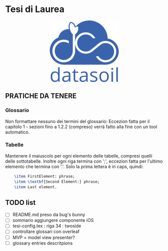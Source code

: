 # Tesi di Laurea
<p align="center">
    <img src="immagini/ds_logo.png" alt="DataSoil logo" width="220">
</p>

## PRATICHE DA TENERE
### Glossario
Non formattare nessuno dei termini del glossario: 
Eccezion fatta per il capitolo 1 - sezioni fino a 1.2.2 (compreso) verrà fatto alla fine con un tool automatico. 

### Tabelle
Mantenere il maiuscolo per ogni elemento delle tabelle, compresi quelli delle sottotabelle. 
Inoltre ogni riga termina con ';', eccezion fatta per l'ultimo elemento che termina con '.'.
Solo la prima lettera è in caps, quindi:

```tex
    \item FirstElement: phrase;
    \item \textbf{Second Element:} phrase;
    \item Last element.
```

## TODO list
- [ ] README.md preso da bug's bunny
- [ ] sommario aggiungere componente iOS
- [ ] tesi-config.tex : riga 34 : twoside 
- [ ] controllare glossari con overleaf
- [ ] MVP = model view presenter?
- [ ] glossary entries descritpions
